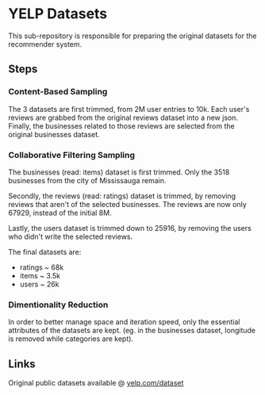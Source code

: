 # YELP Datasets

This sub-repository is responsible for preparing the original datasets for the recommender system.

## Steps

### Content-Based Sampling

The 3 datasets are first trimmed, from 2M user entries to 10k. Each user's reviews are grabbed from the original reviews dataset into a new json. Finally, the businesses related to those reviews are selected from the original businesses dataset.

### Collaborative Filtering Sampling

The businesses (read: items) dataset is first trimmed. Only the 3518 businesses from the city of Mississauga remain.

Secondly, the reviews (read: ratings) dataset is trimmed, by removing reviews that aren't of the selected businesses. The reviews are now only 67929, instead of the initial 8M.

Lastly, the users dataset is trimmed down to 25916, by removing the users who didn't write the selected reviews.

The final datasets are:

- ratings ~ 68k
- items ~ 3.5k
- users ~ 26k

### Dimentionality Reduction

In order to better manage space and iteration speed, only the essential attributes of the datasets are kept.
(eg. in the businesses dataset, longitude is removed while categories are kept).

## Links

Original public datasets available @ [yelp.com/dataset](https://www.yelp.com/dataset)
